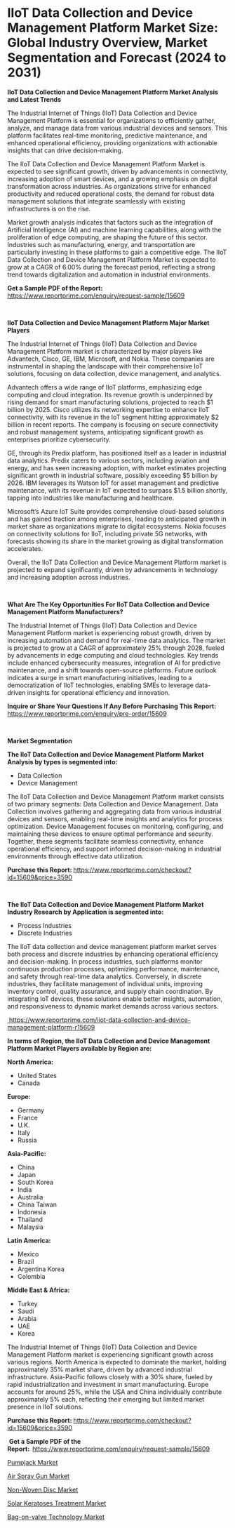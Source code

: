 <p><h1>IIoT Data Collection and Device Management Platform Market Size: Global Industry Overview, Market Segmentation and Forecast (2024 to 2031)</h1></p><p><strong>IIoT Data Collection and Device Management Platform Market Analysis and Latest Trends</strong></p>
<p><p>The Industrial Internet of Things (IIoT) Data Collection and Device Management Platform is essential for organizations to efficiently gather, analyze, and manage data from various industrial devices and sensors. This platform facilitates real-time monitoring, predictive maintenance, and enhanced operational efficiency, providing organizations with actionable insights that can drive decision-making. </p><p>The IIoT Data Collection and Device Management Platform Market is expected to see significant growth, driven by advancements in connectivity, increasing adoption of smart devices, and a growing emphasis on digital transformation across industries. As organizations strive for enhanced productivity and reduced operational costs, the demand for robust data management solutions that integrate seamlessly with existing infrastructures is on the rise. </p><p>Market growth analysis indicates that factors such as the integration of Artificial Intelligence (AI) and machine learning capabilities, along with the proliferation of edge computing, are shaping the future of this sector. Industries such as manufacturing, energy, and transportation are particularly investing in these platforms to gain a competitive edge. The IIoT Data Collection and Device Management Platform Market is expected to grow at a CAGR of 6.00% during the forecast period, reflecting a strong trend towards digitalization and automation in industrial environments.</p></p>
<p><strong>Get a Sample PDF of the Report:&nbsp;</strong> <a href="https://www.reportprime.com/enquiry/request-sample/15609?utm_campaign=62&utm_medium=2&utm_source=Github&utm_content=ia&utm_term=13102024&utm_id=iiot-data-collection-and-device-management-platform">https://www.reportprime.com/enquiry/request-sample/15609</a></p>
<p>&nbsp;</p>
<p><strong>IIoT Data Collection and Device Management Platform Major Market Players</strong></p>
<p><p>The Industrial Internet of Things (IIoT) Data Collection and Device Management Platform market is characterized by major players like Advantech, Cisco, GE, IBM, Microsoft, and Nokia. These companies are instrumental in shaping the landscape with their comprehensive IoT solutions, focusing on data collection, device management, and analytics.</p><p>Advantech offers a wide range of IIoT platforms, emphasizing edge computing and cloud integration. Its revenue growth is underpinned by rising demand for smart manufacturing solutions, projected to reach $1 billion by 2025. Cisco utilizes its networking expertise to enhance IIoT connectivity, with its revenue in the IoT segment hitting approximately $2 billion in recent reports. The company is focusing on secure connectivity and robust management systems, anticipating significant growth as enterprises prioritize cybersecurity.</p><p>GE, through its Predix platform, has positioned itself as a leader in industrial data analytics. Predix caters to various sectors, including aviation and energy, and has seen increasing adoption, with market estimates projecting significant growth in industrial software, possibly exceeding $5 billion by 2026. IBM leverages its Watson IoT for asset management and predictive maintenance, with its revenue in IoT expected to surpass $1.5 billion shortly, tapping into industries like manufacturing and healthcare.</p><p>Microsoft’s Azure IoT Suite provides comprehensive cloud-based solutions and has gained traction among enterprises, leading to anticipated growth in market share as organizations migrate to digital ecosystems. Nokia focuses on connectivity solutions for IIoT, including private 5G networks, with forecasts showing its share in the market growing as digital transformation accelerates.</p><p>Overall, the IIoT Data Collection and Device Management Platform market is projected to expand significantly, driven by advancements in technology and increasing adoption across industries.</p></p>
<p>&nbsp;</p>
<p><strong>What Are The Key Opportunities For IIoT Data Collection and Device Management Platform Manufacturers?</strong></p>
<p><p>The Industrial Internet of Things (IIoT) Data Collection and Device Management Platform market is experiencing robust growth, driven by increasing automation and demand for real-time data analytics. The market is projected to grow at a CAGR of approximately 25% through 2028, fueled by advancements in edge computing and cloud technologies. Key trends include enhanced cybersecurity measures, integration of AI for predictive maintenance, and a shift towards open-source platforms. Future outlook indicates a surge in smart manufacturing initiatives, leading to a democratization of IIoT technologies, enabling SMEs to leverage data-driven insights for operational efficiency and innovation.</p></p>
<p><strong>Inquire or Share Your Questions If Any Before Purchasing This Report:</strong> <a href="https://www.reportprime.com/enquiry/pre-order/15609?utm_campaign=62&utm_medium=2&utm_source=Github&utm_content=ia&utm_term=13102024&utm_id=iiot-data-collection-and-device-management-platform">https://www.reportprime.com/enquiry/pre-order/15609</a></p>
<p>&nbsp;</p>
<p><strong>Market Segmentation</strong></p>
<p><strong>The IIoT Data Collection and Device Management Platform Market Analysis by types is segmented into:</strong></p>
<p><ul><li>Data Collection</li><li>Device Management</li></ul></p>
<p><p>The IIoT Data Collection and Device Management Platform market consists of two primary segments: Data Collection and Device Management. Data Collection involves gathering and aggregating data from various industrial devices and sensors, enabling real-time insights and analytics for process optimization. Device Management focuses on monitoring, configuring, and maintaining these devices to ensure optimal performance and security. Together, these segments facilitate seamless connectivity, enhance operational efficiency, and support informed decision-making in industrial environments through effective data utilization.</p></p>
<p><strong>Purchase this Report:&nbsp;</strong><a href="https://www.reportprime.com/checkout?id=15609&price=3590&utm_campaign=62&utm_medium=2&utm_source=Github&utm_content=ia&utm_term=13102024&utm_id=iiot-data-collection-and-device-management-platform">https://www.reportprime.com/checkout?id=15609&price=3590</a></p>
<p>&nbsp;</p>
<p><strong>The IIoT Data Collection and Device Management Platform Market Industry Research by Application is segmented into:</strong></p>
<p><ul><li>Process Industries</li><li>Discrete Industries</li></ul></p>
<p><p>The IIoT data collection and device management platform market serves both process and discrete industries by enhancing operational efficiency and decision-making. In process industries, such platforms monitor continuous production processes, optimizing performance, maintenance, and safety through real-time data analytics. Conversely, in discrete industries, they facilitate management of individual units, improving inventory control, quality assurance, and supply chain coordination. By integrating IoT devices, these solutions enable better insights, automation, and responsiveness to dynamic market demands across various sectors.</p></p>
<p><a href="https://www.reportprime.com/iiot-data-collection-and-device-management-platform-r15609?utm_campaign=62&utm_medium=2&utm_source=Github&utm_content=ia&utm_term=13102024&utm_id=iiot-data-collection-and-device-management-platform">&nbsp;https://www.reportprime.com/iiot-data-collection-and-device-management-platform-r15609</a></p>
<p><strong>In terms of Region, the IIoT Data Collection and Device Management Platform Market Players available by Region are:</strong></p>
<p>
    <p> <strong> North America: </strong>
        <ul>
            <li>United States</li>
            <li>Canada</li>
        </ul>
        </p> 
    <p> <strong> Europe: </strong>
        <ul>
            <li>Germany</li>
            <li>France</li>
            <li>U.K.</li>
            <li>Italy</li>
            <li>Russia</li>
        </ul>
        </p> 
    <p> <strong> Asia-Pacific: </strong>
        <ul>
            <li>China</li>
            <li>Japan</li>
            <li>South Korea</li>
            <li>India</li>
            <li>Australia</li>
            <li>China Taiwan</li>
            <li>Indonesia</li>
            <li>Thailand</li>
            <li>Malaysia</li>
        </ul>
        </p> 
    <p> <strong> Latin America: </strong>
        <ul>
            <li>Mexico</li>
            <li>Brazil</li>
            <li>Argentina Korea</li>
            <li>Colombia</li>
        </ul>
        </p> 
    <p> <strong> Middle East & Africa: </strong>
        <ul>
            <li>Turkey</li>
            <li>Saudi</li>
            <li>Arabia</li>
            <li>UAE</li>
            <li>Korea</li>
        </ul>
    </p>
    </p>
<p><p>The Industrial Internet of Things (IIoT) Data Collection and Device Management Platform market is experiencing significant growth across various regions. North America is expected to dominate the market, holding approximately 35% market share, driven by advanced industrial infrastructure. Asia-Pacific follows closely with a 30% share, fueled by rapid industrialization and investment in smart manufacturing. Europe accounts for around 25%, while the USA and China individually contribute approximately 5% each, reflecting their emerging but limited market presence in IIoT solutions.</p></p>
<p><strong>Purchase this Report: </strong><a href="https://www.reportprime.com/checkout?id=15609&price=3590&utm_campaign=62&utm_medium=2&utm_source=Github&utm_content=ia&utm_term=13102024&utm_id=iiot-data-collection-and-device-management-platform">https://www.reportprime.com/checkout?id=15609&price=3590</a></p>
<p>&nbsp;<strong>Get a Sample PDF of the Report:&nbsp;&nbsp;</strong><a href="https://www.reportprime.com/enquiry/request-sample/15609?utm_campaign=62&utm_medium=2&utm_source=Github&utm_content=ia&utm_term=13102024&utm_id=iiot-data-collection-and-device-management-platform">https://www.reportprime.com/enquiry/request-sample/15609</a></p>
<p><strong></strong></p>
<p><p><a href="https://issuu.com/reportprime-2/docs/pumpjack-market-size-2030.pptx_4b020fdf26ca66?utm_campaign=62&utm_medium=2&utm_source=Github&utm_content=ia&utm_term=13102024&utm_id=iiot-data-collection-and-device-management-platform">Pumpjack Market</a></p><p><a href="https://issuu.com/reportprime-2/docs/air-spray-gun-market-size-2030.pptx_ebc0493b14cea4?utm_campaign=62&utm_medium=2&utm_source=Github&utm_content=ia&utm_term=13102024&utm_id=iiot-data-collection-and-device-management-platform">Air Spray Gun Market</a></p><p><a href="https://www.linkedin.com/pulse/non-woven-disc-market-evolution-future-outlook-forecasting-kj6te?utm_campaign=62&utm_medium=2&utm_source=Github&utm_content=ia&utm_term=13102024&utm_id=iiot-data-collection-and-device-management-platform">Non-Woven Disc Market</a></p><p><a href="https://github.com/Annahawkins697/Market-Research-Report-List-1/blob/main/solar-keratoses-treatment-market.md?utm_campaign=62&utm_medium=2&utm_source=Github&utm_content=ia&utm_term=13102024&utm_id=iiot-data-collection-and-device-management-platform">Solar Keratoses Treatment Market</a></p><p><a href="https://www.linkedin.com/pulse/bag-on-valve-technology-market-global-regional-analysis-4d7ee?utm_campaign=62&utm_medium=2&utm_source=Github&utm_content=ia&utm_term=13102024&utm_id=iiot-data-collection-and-device-management-platform">Bag-on-valve Technology Market</a></p></p>